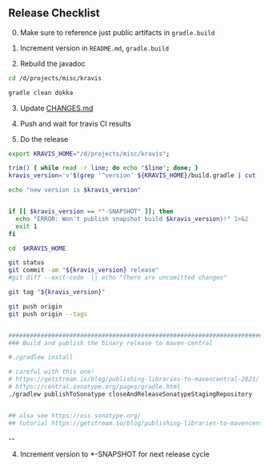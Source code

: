 ## Release Checklist

0. Make sure to reference just public artifacts in `gradle.build`

1. Increment version in `README.md`, `gradle.build`

2. Rebuild the javadoc

```bash
cd /d/projects/misc/kravis

gradle clean dokka
```

3. Update [CHANGES.md](../CHANGES.md)

4. Push and wait for travis CI results

5. Do the release

```bash
export KRAVIS_HOME="/d/projects/misc/kravis";

trim() { while read -r line; do echo "$line"; done; }
kravis_version='v'$(grep '^version' ${KRAVIS_HOME}/build.gradle | cut -f2 -d' ' | tr -d "'" | trim)

echo "new version is $kravis_version"


if [[ $kravis_version == *"-SNAPSHOT" ]]; then
  echo "ERROR: Won't publish snapshot build $kravis_version}!" 1>&2
  exit 1
fi

cd  $KRAVIS_HOME

git status
git commit -am "${kravis_version} release"
#git diff --exit-code  || echo "There are uncomitted changes"

git tag "${kravis_version}"

git push origin 
git push origin --tags


########################################################################
### Build and publish the binary release to maven-central

#./gradlew install

# careful with this one!
# https://getstream.io/blog/publishing-libraries-to-mavencentral-2021/
# https://central.sonatype.org/pages/gradle.html
./gradlew publishToSonatype closeAndReleaseSonatypeStagingRepository


## also see https://oss.sonatype.org/
## tutorial https://getstream.io/blog/publishing-libraries-to-mavencentral-2021/
```

--

4. Increment version to *-SNAPSHOT for next release cycle

